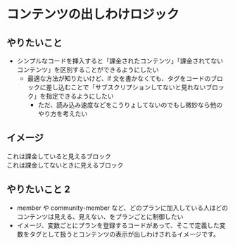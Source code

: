 # コンテンツの出しわけロジック

## やりたいこと

- シンプルなコードを挿入すると「課金されたコンテンツ」「課金されてないコンテンツ」を区別することができるようにしたい
  - 最適な方法が知りたいけど、if 文を書かなくても、タグをコードのブロックに差し込むことで「サブスクリプションしてないと見れないブロック」を指定できるようにしたい
    - ただ、読み込み速度などをこうりょしてないのでもし微妙なら他のやり方を考えたい

## イメージ

<div data="member">これは課金していると見えるブロック</div>
<div data="nonmember">これは課金してないときに見えるブロック</div>

## やりたいこと 2

- member や community-member など、どのプランに加入している人はどのコンテンツは見える、見えない、をプランごとに制御したい
- イメージ、変数ごとにプランを登録するコードがあって、そこで定義した変数をタグとして扱うとコンテンツの表示が出しわけされるイメージです。
